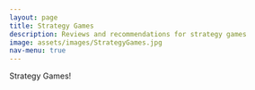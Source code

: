 ```yaml
---
layout: page
title: Strategy Games
description: Reviews and recommendations for strategy games
image: assets/images/StrategyGames.jpg
nav-menu: true
---
```


Strategy Games!